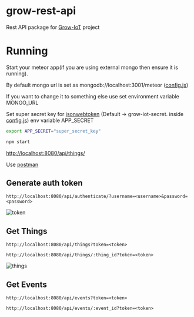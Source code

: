# grow-rest-api
Rest API package for [Grow-IoT](https://github.com/CommonGarden/Grow-IoT/) project

# Running

Start your meteor app(if you are using external mongo then ensure it is running).

By default mongo url is set as mongodb://localhost:3001/meteor ([config.js](src/config.js))

If you want to change it to something else use set environment variable MONGO_URL

Set super secret key for [jsonwebtoken](https://github.com/auth0/node-jsonwebtoken) (Default -> grow-iot-secret. inside [config.js](src/config.js)) env variable APP_SECRET

```sh
export APP_SECRET="super_secret_key"
```

```sh
npm start
```

[http://localhost:8080/api/things/](http://localhost:8080/api/things/)

Use [postman](https://chrome.google.com/webstore/detail/postman/fhbjgbiflinjbdggehcddcbncdddomop?hl=en)

## Generate auth token

`http://localhost:8080/api/authenticate/?username=<username>&password=<password>`

![token](screenshots/auth.png)

## Get Things

`http://localhost:8080/api/things?token=<token>`

`http://localhost:8080/api/things/:thing_id?token=<token>`

![things](screenshots/things.png)

## Get Events

`http://localhost:8080/api/events?token=<token>`

`http://localhost:8080/api/events/:event_id?token=<token>`
